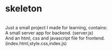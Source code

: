 # skeleton

<br>
Just a small project I made for learning, contains:<br>
A small server app for backend. (server.js)<br>
And an html, css and javascript file for frontend. (index.html,style.css,index.js)<br>
